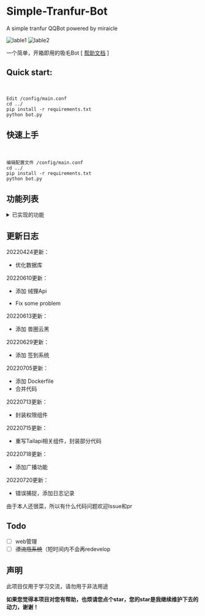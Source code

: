 # Simple-Tranfur-Bot
A simple tranfur QQBot powered by miraicle

![lable1](https://img.shields.io/static/v1?label=python&message=3.9&color=green) ![lable2](https://img.shields.io/static/v1?label=powered%20by&message=miraicle&color=red)

一个简单，开箱即用的吸毛Bot  [ [帮助文档](https://www.uwpg.xyz/docs "帮助文档") ]

## Quick start: ##
<br>

    Edit /config/main.conf 
    cd ../
    pip install -r requirements.txt
	python bot.py
    
## 快速上手 ##
<br>

    编辑配置文件 /config/main.conf 
    cd ../
    pip install -r requirements.txt
	python bot.py

## 功能列表
<details>

<summary>已实现的功能</summary>

### 已实现的常用功能
- [x] 来只毛
- [x] 来只xxx
- [x] 找毛图 x
- [x] 每日鉴毛
- [x] 查云黑
- [x] 拉黑
- [x] 群列表
- [x] 图床

</details>

## 更新日志 ##

20220424更新：

- 优化数据库

20220610更新：

- 添加 绒狸Api

- Fix some problem

20220613更新：

- 添加 兽圈云黑

20220629更新：

- 添加 签到系统


20220705更新：

- 添加 Dockerfile
- 合并代码

20220713更新：

- 封装权限组件

20220715更新：

- 重写Tailapi相关组件，封装部分代码

20220718更新：

- 添加广播功能

20220720更新：

- 错误捕捉，添加日志记录


由于本人还很菜，所以有什么代码问题欢迎Issue和pr

## Todo
- [ ] web管理
- [ ] <s>漂流瓶系统</s>（短时间内不会再redevelop
## 声明
此项目仅用于学习交流，请勿用于非法用途


**如果您觉得本项目对您有帮助，也烦请您点个star，您的star是我继续维护下去的动力，谢谢！**
